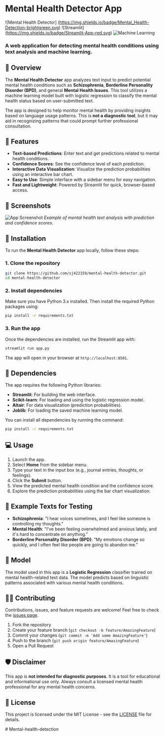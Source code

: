 
# Mental Health Detector App

![Mental Health Detector]
(https://img.shields.io/badge/Mental_Health-Detection-brightgreen.svg) 
![Streamlit]
(https://img.shields.io/badge/Streamlit-App-red.svg) ![Machine Learning](https://img.shields.io/badge/ML-Logistic_Regression-blue.svg)

### A web application for detecting mental health conditions using text analysis and machine learning.

## 🧠 Overview

The **Mental Health Detector** app analyzes text input to predict potential mental health conditions such as **Schizophrenia**, **Borderline Personality Disorder (BPD)**, and general **Mental Health Issues**. This tool utilizes a machine learning model built with logistic regression to classify the mental health status based on user-submitted text.

The app is designed to help monitor mental health by providing insights based on language usage patterns. This is **not a diagnostic tool**, but it may aid in recognizing patterns that could prompt further professional consultation.

## 🚀 Features

- **Text-based Predictions**: Enter text and get predictions related to mental health conditions.
- **Confidence Scores**: See the confidence level of each prediction.
- **Interactive Data Visualization**: Visualize the prediction probabilities using an interactive bar chart.
- **Easy to Use**: Simple interface with a sidebar menu for easy navigation.
- **Fast and Lightweight**: Powered by Streamlit for quick, browser-based access.

## 📸 Screenshots

![App Screenshot](screenshot1.png)
*Example of mental health text analysis with prediction and confidence scores.*

## 🔧 Installation

To run the **Mental Health Detector** app locally, follow these steps:

### 1. Clone the repository

```bash
git clone https://github.com/sj422159/mental-health-detector.git
cd mental-health-detector
```

### 2. Install dependencies

Make sure you have Python 3.x installed. Then install the required Python packages using:

```bash
pip install -r requirements.txt
```

### 3. Run the app

Once the dependencies are installed, run the Streamlit app with:

```bash
streamlit run app.py
```

The app will open in your browser at `http://localhost:8501`.

## 🧩 Dependencies

The app requires the following Python libraries:

- **Streamlit**: For building the web interface.
- **Scikit-learn**: For loading and using the logistic regression model.
- **Altair**: For data visualization (prediction probabilities).
- **Joblib**: For loading the saved machine learning model.

You can install all dependencies by running the command:

```bash
pip install -r requirements.txt
```

## 💻 Usage

1. Launch the app.
2. Select **Home** from the sidebar menu.
3. Type your text in the input box (e.g., journal entries, thoughts, or feelings).
4. Click the **Submit** button.
5. View the predicted mental health condition and the confidence score.
6. Explore the prediction probabilities using the bar chart visualization.

## 📝 Example Texts for Testing

- **Schizophrenia**: "I hear voices sometimes, and I feel like someone is controlling my thoughts."
- **Mental Health**: "I've been feeling overwhelmed and anxious lately, and it's hard to concentrate on anything."
- **Borderline Personality Disorder (BPD)**: "My emotions change so quickly, and I often feel like people are going to abandon me."

## 🎯 Model

The model used in this app is a **Logistic Regression** classifier trained on mental health-related text data. The model predicts based on linguistic patterns associated with various mental health conditions.

## 👨‍💻 Contributing

Contributions, issues, and feature requests are welcome! Feel free to check the [issues page](https://github.com/sj422159/mental-health-detector/issues).

1. Fork the repository
2. Create your feature branch (`git checkout -b feature/AmazingFeature`)
3. Commit your changes (`git commit -m 'Add some AmazingFeature'`)
4. Push to the branch (`git push origin feature/AmazingFeature`)
5. Open a Pull Request

## 🛡️ Disclaimer

This app is **not intended for diagnostic purposes**. It is a tool for educational and informational use only. Always consult a licensed mental health professional for any mental health concerns.

## 📜 License

This project is licensed under the MIT License - see the [LICENSE](LICENSE) file for details.

#   M e n t a l - h e a l t h - d e t e c t i o n 
 
 
